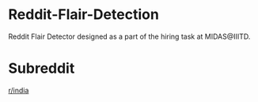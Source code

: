 # Reddit-Flair-Detection
Reddit Flair Detector designed as a part of the hiring task at MIDAS@IIITD.

# Subreddit
<a href="https://www.reddit.com/r/india/" target="_top">r/india</a>
